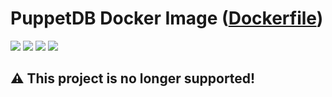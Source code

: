 # PuppetDB Docker Image ([Dockerfile](Dockerfile))
[![](https://images.microbadger.com/badges/image/vladgh/puppetdb.svg)](https://microbadger.com/images/vladgh/puppetdb "Get your own image badge on microbadger.com")
[![](https://images.microbadger.com/badges/version/vladgh/puppetdb.svg)](https://microbadger.com/images/vladgh/puppetdb "Get your own version badge on microbadger.com")
[![](https://images.microbadger.com/badges/commit/vladgh/puppetdb.svg)](https://microbadger.com/images/vladgh/puppetdb "Get your own version badge on microbadger.com")
[![](https://images.microbadger.com/badges/license/vladgh/puppetdb.svg)](https://microbadger.com/images/vladgh/puppetdb "Get your own version badge on microbadger.com")

## **⚠️ This project is no longer supported!**
